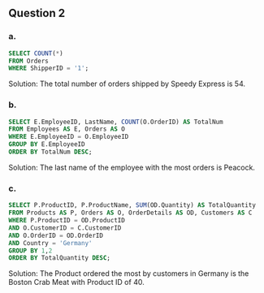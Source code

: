 ## Question 2
### a.
```SQL
SELECT COUNT(*)
FROM Orders
WHERE ShipperID = '1';
```
Solution: The total number of orders shipped by Speedy Express is 54.
### b.
```SQL
SELECT E.EmployeeID, LastName, COUNT(O.OrderID) AS TotalNum
FROM Employees AS E, Orders AS O
WHERE E.EmployeeID = O.EmployeeID
GROUP BY E.EmployeeID
ORDER BY TotalNum DESC;
```
Solution: The last name of the employee with the most orders is Peacock.
### c.
```SQL
SELECT P.ProductID, P.ProductName, SUM(OD.Quantity) AS TotalQuantity
FROM Products AS P, Orders AS O, OrderDetails AS OD, Customers AS C
WHERE P.ProductID = OD.ProductID
AND O.CustomerID = C.CustomerID
AND O.OrderID = OD.OrderID
AND Country = 'Germany'
GROUP BY 1,2
ORDER BY TotalQuantity DESC;
```
Solution: The Product ordered the most by customers in Germany is the Boston Crab Meat with Product ID of 40. 
